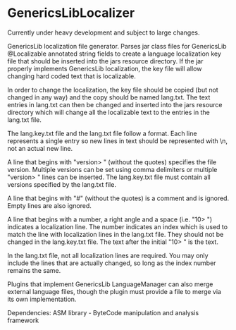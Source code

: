 GenericsLibLocalizer
====================

Currently under heavy development and subject to large changes.

GenericsLib localization file generator. Parses jar class files for GenericsLib @Localizable annotated string fields to create a language localization key file that should be inserted into the jars resource directory. If the jar properly implements GenericsLib localization, the key file will allow changing hard coded text that is localizable.

In order to change the localization, the key file should be copied (but not changed in any way) and the copy should be named lang.txt. The text entries in lang.txt can then be changed and inserted into the jars resource directory which will change all the localizable text to the entries in the lang.txt file.

The lang.key.txt file and the lang.txt file follow a format. Each line represents a single entry so new lines in text should be represented with \n, not an actual new line.

A line that begins with "version> " (without the quotes) specifies the file version. Multiple versions can be set using comma delimiters or multiple "version> " lines can be inserted. The lang.key.txt file must contain all versions specified by the lang.txt file.

A line that begins with "#" (without the quotes) is a comment and is ignored. Empty lines are also ignored.

A line that begins with a number, a right angle and a space (i.e. "10> ") indicates a localization line. The number indicates an index which is used to match the line with localization lines in the lang.txt file. They should not be changed in the lang.key.txt file. The text after the initial "10> " is the text.

In the lang.txt file, not all localization lines are required. You may only include the lines that are actually changed, so long as the index number remains the same.

Plugins that implement GenericsLib LanguageManager can also merge external language files, though the plugin must provide a file to merge via its own implementation.

Dependencies:
ASM library - ByteCode manipulation and analysis framework
